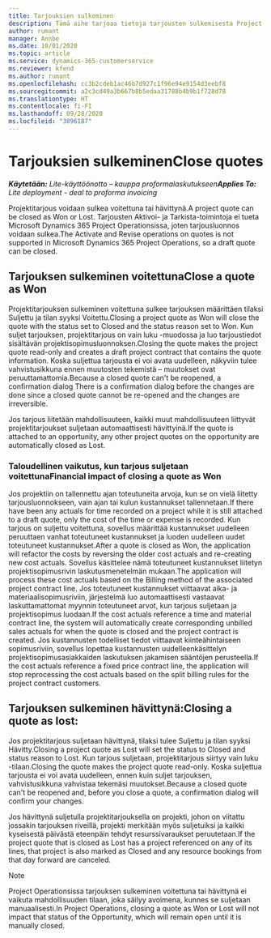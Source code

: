 ```yaml
---
title: Tarjouksien sulkeminen
description: Tämä aihe tarjoaa tietoja tarjousten sulkemisesta Project Operationsissa.
author: rumant
manager: Annbe
ms.date: 10/01/2020
ms.topic: article
ms.service: dynamics-365-customerservice
ms.reviewer: kfend
ms.author: rumant
ms.openlocfilehash: cc3b2cdeb1ac46b7d927c1f96e94e9154d3eebf8
ms.sourcegitcommit: a2c3cd49a3b667b8b5edaa31788b4b9b1f728d78
ms.translationtype: HT
ms.contentlocale: fi-FI
ms.lasthandoff: 09/28/2020
ms.locfileid: "3896187"
---
```

# <a name="close-quotes"></a><span data-ttu-id="b85ab-103">Tarjouksien sulkeminen</span><span class="sxs-lookup"><span data-stu-id="b85ab-103">Close quotes</span></span> 

<span data-ttu-id="b85ab-104">_**Käytetään:** Lite-käyttöönotto – kauppa proformalaskutukseen_</span><span class="sxs-lookup"><span data-stu-id="b85ab-104">_**Applies To:** Lite deployment - deal to proforma invoicing_</span></span>

<span data-ttu-id="b85ab-105">Projektitarjous voidaan sulkea voitettuna tai hävittynä.</span><span class="sxs-lookup"><span data-stu-id="b85ab-105">A project quote can be closed as Won or Lost.</span></span> <span data-ttu-id="b85ab-106">Tarjousten Aktivoi- ja Tarkista-toimintoja ei tueta Microsoft Dynamics 365 Project Operationsissa, joten tarjousluonnos voidaan sulkea.</span><span class="sxs-lookup"><span data-stu-id="b85ab-106">The Activate and Revise operations on quotes is not supported in Microsoft Dynamics 365 Project Operations, so a draft quote can be closed.</span></span>

## <a name="close-a-quote-as-won"></a><span data-ttu-id="b85ab-107">Tarjouksen sulkeminen voitettuna</span><span class="sxs-lookup"><span data-stu-id="b85ab-107">Close a quote as Won</span></span>

<span data-ttu-id="b85ab-108">Projektitarjouksen sulkeminen voitettuna sulkee tarjouksen määrittäen tilaksi Suljettu ja tilan syyksi Voitettu.</span><span class="sxs-lookup"><span data-stu-id="b85ab-108">Closing a project quote as Won will close the quote with the status set to Closed and the status reason set to Won.</span></span> <span data-ttu-id="b85ab-109">Kun suljet tarjouksen, projektitarjous on vain luku -muodossa ja luo tarjoustiedot sisältävän projektisopimusluonnoksen.</span><span class="sxs-lookup"><span data-stu-id="b85ab-109">Closing the quote makes the project quote read-only and creates a draft project contract that contains the quote information.</span></span> <span data-ttu-id="b85ab-110">Koska suljettua tarjousta ei voi avata uudelleen, näkyviin tulee vahvistusikkuna ennen muutosten tekemistä – muutokset ovat peruuttamattomia.</span><span class="sxs-lookup"><span data-stu-id="b85ab-110">Because a closed quote can't be reopened, a confirmation dialog There is a confirmation dialog before the changes are done since a closed quote cannot be re-opened and the changes are irreversible.</span></span>

<span data-ttu-id="b85ab-111">Jos tarjous liitetään mahdollisuuteen, kaikki muut mahdollisuuteen liittyvät projektitarjoukset suljetaan automaattisesti hävittyinä.</span><span class="sxs-lookup"><span data-stu-id="b85ab-111">If the quote is attached to an opportunity, any other project quotes on the opportunity are automatically closed as Lost.</span></span>

### <a name="financial-impact-of-closing-a-quote-as-won"></a><span data-ttu-id="b85ab-112">Taloudellinen vaikutus, kun tarjous suljetaan voitettuna</span><span class="sxs-lookup"><span data-stu-id="b85ab-112">Financial impact of closing a quote as Won</span></span>

<span data-ttu-id="b85ab-113">Jos projektiin on tallennettu ajan toteutuneita arvoja, kun se on vielä liitetty tarjousluonnokseen, vain ajan tai kulun kustannukset tallennetaan.</span><span class="sxs-lookup"><span data-stu-id="b85ab-113">If there have been any actuals for time recorded on a project while it is still attached to a draft quote, only the cost of the time or expense is recorded.</span></span> <span data-ttu-id="b85ab-114">Kun tarjous on suljettu voitettuna, sovellus määrittää kustannukset uudelleen peruuttaen vanhat toteutuneet kustannukset ja luoden uudelleen uudet toteutuneet kustannukset.</span><span class="sxs-lookup"><span data-stu-id="b85ab-114">After a quote is closed as Won, the application will refactor the costs by reversing the older cost actuals and re-creating new cost actuals.</span></span> <span data-ttu-id="b85ab-115">Sovellus käsittelee nämä toteutuneet kustannukset liitetyn projektisopimusrivin laskutusmenetelmän mukaan.</span><span class="sxs-lookup"><span data-stu-id="b85ab-115">The application will process these cost actuals based on the Billing method of the associated project contract line.</span></span> <span data-ttu-id="b85ab-116">Jos toteutuneet kustannukset viittaavat aika- ja materiaalisopimusriviin, järjestelmä luo automaattisesti vastaavat laskuttamattomat myynnin toteutuneet arvot, kun tarjous suljetaan ja projektisopimus luodaan.</span><span class="sxs-lookup"><span data-stu-id="b85ab-116">If the cost actuals reference a time and material contract line, the system will automatically create corresponding unbilled sales actuals for when the quote is closed and the project contract is created.</span></span> <span data-ttu-id="b85ab-117">Jos kustannusten todelliset tiedot viittaavat kiinteähintaiseen sopimusriviin, sovellus lopettaa kustannusten uudelleenkäsittelyn projektisopimusasiakkaiden laskutuksen jakamisen sääntöjen perusteella.</span><span class="sxs-lookup"><span data-stu-id="b85ab-117">If the cost actuals reference a fixed price contract line, the application will stop reprocessing the cost actuals based on the split billing rules for the project contract customers.</span></span>

## <a name="closing-a-quote-as-lost"></a><span data-ttu-id="b85ab-118">Tarjouksen sulkeminen hävittynä:</span><span class="sxs-lookup"><span data-stu-id="b85ab-118">Closing a quote as lost:</span></span>

<span data-ttu-id="b85ab-119">Jos projektitarjous suljetaan hävittynä, tilaksi tulee Suljettu ja tilan syyksi Hävitty.</span><span class="sxs-lookup"><span data-stu-id="b85ab-119">Closing a project quote as Lost will set the status to Closed and status reason to Lost.</span></span> <span data-ttu-id="b85ab-120">Kun tarjous suljetaan, projektitarjous siirtyy vain luku -tilaan.</span><span class="sxs-lookup"><span data-stu-id="b85ab-120">Closing the quote makes the project quote read-only.</span></span> <span data-ttu-id="b85ab-121">Koska suljettua tarjousta ei voi avata uudelleen, ennen kuin suljet tarjouksen, vahvistusikkuna vahvistaa tekemäsi muutokset.</span><span class="sxs-lookup"><span data-stu-id="b85ab-121">Because a closed quote can't be reopened and, before you close a quote, a confirmation dialog will confirm your changes.</span></span>

<span data-ttu-id="b85ab-122">Jos hävittynä suljetulla projektitarjouksella on projekti, johon on viitattu jossakin tarjouksen riveillä, projekti merkitään myös suljetuiksi ja kaikki kyseisestä päivästä eteenpäin tehdyt resurssivaraukset peruutetaan.</span><span class="sxs-lookup"><span data-stu-id="b85ab-122">If the project quote that is closed as Lost has a project referenced on any of its lines, that project is also marked as Closed and any resource bookings from that day forward are canceled.</span></span>

> [!NOTE]
> <span data-ttu-id="b85ab-123">Project Operationsissa tarjouksen sulkeminen voitettuna tai hävittynä ei vaikuta mahdollisuuden tilaan, joka säilyy avoimena, kunnes se suljetaan manuaalisesti.</span><span class="sxs-lookup"><span data-stu-id="b85ab-123">In Project Operations, closing a quote as Won or Lost will not impact that status of the Opportunity, which will remain open until it is manually closed.</span></span>
